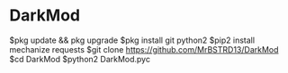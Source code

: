 # DarkMod
$pkg update && pkg upgrade
$pkg install git python2
$pip2 install mechanize requests
$git clone https://github.com/MrBSTRD13/DarkMod
$cd DarkMod
$python2 DarkMod.pyc
